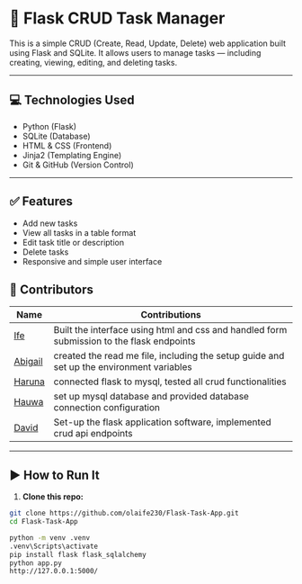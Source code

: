 # 📝 Flask CRUD Task Manager

This is a simple CRUD (Create, Read, Update, Delete) web application built using Flask and SQLite. It allows users to manage tasks — including creating, viewing, editing, and deleting tasks.

---

## 💻 Technologies Used

- Python (Flask)
- SQLite (Database)
- HTML & CSS (Frontend)
- Jinja2 (Templating Engine)
- Git & GitHub (Version Control)

---

## ✅ Features

- Add new tasks  
- View all tasks in a table format  
- Edit task title or description  
- Delete tasks  
- Responsive and simple user interface  

## 👥 Contributors


| Name                                       | Contributions                                                                                                |
| -------------------------------------------- | -------------------------------------------------------------------------------------------------------------- |
| [Ife](https://github.com/olaife230)     | Built the interface using html and css and handled form submission to the flask endpoints|
| [Abigail](https://github.com/abibi123)     | created the read me file, including the setup guide and set up the environment variables|
| [Haruna](https://github.com/harunaMb) |  connected flask to mysql, tested all crud functionalities|
| [Hauwa](https://github.com/jeremiahauwa)        | set up mysql database and provided  database connection configuration                            |
| [David](https://github.com/David-dev24)  | Set-up the flask application software, implemented crud api endpoints                      |


---

## ▶️ How to Run It

1. **Clone this repo:**
```bash
git clone https://github.com/olaife230/Flask-Task-App.git
cd Flask-Task-App

python -m venv .venv
.venv\Scripts\activate
pip install flask flask_sqlalchemy
python app.py
http://127.0.0.1:5000/
